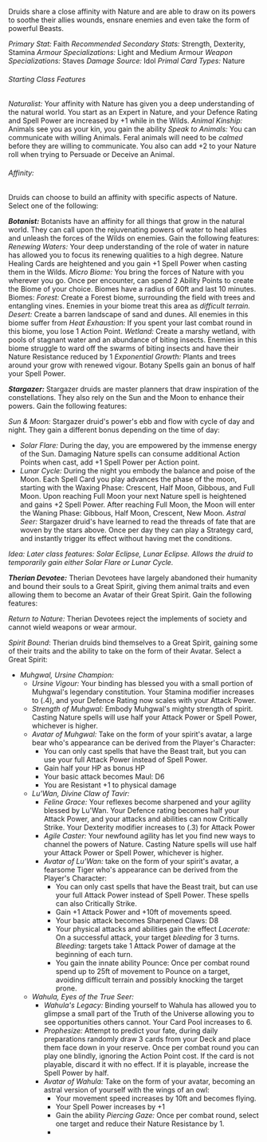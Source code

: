 Druids share a close affinity with Nature and are able to draw on its powers to soothe their allies wounds, ensnare enemies and even take the form of powerful Beasts.

*Primary Stat:* Faith
*Recommended Secondary Stats:* Strength, Dexterity, Stamina
*Armour Specializations:* Light and Medium Armour
*Weapon Specializations:* Staves
*Damage Source:* Idol
*Primal Card Types:* Nature

###### Starting Class Features

*Naturalist:* Your affinity with Nature has given you a deep understanding of the natural world. You start as an Expert in Nature, and your Defence Rating and Spell Power are increased by +1 while in the Wilds. 
*Animal Kinship:* Animals see you as your kin, you gain the ability *Speak to Animals:* You can communicate with willing Animals. Feral animals will need to be *calmed* before they are willing to communicate. You also can add +2 to your Nature roll when trying to Persuade or Deceive an Animal.

###### Affinity: 
Druids can choose to build an affinity with specific aspects of Nature. Select one of the following:

***Botanist:*** Botanists have an affinity for all things that grow in the natural world. They can call upon the rejuvenating powers of water to heal allies and unleash the forces of the Wilds on enemies.  Gain the following features:
	*Renewing Waters:* Your deep understanding of the role of water in nature has allowed you to focus its renewing qualities to a high degree. Nature Healing Cards are heightened and you gain +1 Spell Power when casting them in the Wilds.
	*Micro Biome:* You bring the forces of Nature with you wherever you go. Once per encounter, can spend 2 Ability Points to create the Biome of your choice. Biomes have a radius of 60ft and last 10 minutes. Biomes:
		 *Forest:* Create a Forest biome, surrounding the field with trees and entangling vines. Enemies in your biome treat this area as *difficult terrain.*
		 *Desert:* Create a barren landscape of sand and dunes. All enemies in this biome suffer from *Heat Exhaustion:* If you spent your last combat round in this biome, you lose 1 Action Point.
		*Wetland:* Create a marshy wetland, with pools of stagnant water and an abundance of biting insects. Enemies in this biome struggle to ward off the swarms of biting insects and have their Nature Resistance reduced by 1
	*Exponential Growth:* Plants and trees around your grow with renewed vigour. Botany Spells gain an bonus of half your Spell Power. 

***Stargazer:*** Stargazer druids are master planners that draw inspiration of the constellations. They also rely on the Sun and the Moon to enhance their powers. Gain the following features:

 *Sun & Moon:* Stargazer druid's power's ebb and flow with cycle of day and night. They gain a different bonus depending on the time of day:
- *Solar Flare:* During the day, you are empowered by the immense energy of the Sun. Damaging Nature spells can consume additional Action Points when cast, add +1 Spell Power per Action point.
- *Lunar Cycle:* During the night you embody the balance and poise of the Moon. Each Spell Card you play advances the phase of the moon, starting with the Waxing Phase: Crescent, Half Moon, Gibbous, and Full Moon. Upon reaching Full Moon your next Nature spell is heightened and gains +2 Spell Power. After reaching Full Moon, the Moon will enter the Waning Phase: Gibbous, Half Moon, Crescent, New Moon. 
*Astral Seer:* Stargazer druid's have learned to read the threads of fate that are woven by the stars above. Once per day they can play a Strategy card, and instantly trigger its effect without having met the conditions.

*Idea: Later class features: Solar Eclipse, Lunar Eclipse. Allows the druid to temporarily gain either Solar Flare or Lunar Cycle.*

***Therian Devotee:*** Therian Devotees have largely abandoned their humanity and bound their souls to a Great Spirit, giving them animal traits and even allowing them to become an Avatar of their Great Spirit. Gain the following features:

*Return to Nature:* Therian Devotees reject the implements of society and cannot wield weapons or wear armour. 

*Spirit Bound*: Therian druids bind themselves to a Great Spirit, gaining some of their traits and the ability to take on the form of their Avatar. Select a Great Spirit:
- *Muhgwal, Ursine Champion:* 
	- *Ursine Vigour:* Your binding has blessed you with a small portion of Muhgwal's legendary constitution. Your Stamina modifier increases to (.4), and your Defence Rating now scales with your Attack Power.
	- *Strength of Muhgwal:* Embody Muhgwal's mighty strength of spirit. Casting Nature spells will use half your Attack Power or Spell Power, whichever is higher.
	- *Avatar of Muhgwal:* Take on the form of your spirit's avatar, a large bear who's appearance can be derived from the Player's Character:
		- You can only cast spells that have the Beast trait, but you can use your full Attack Power instead of Spell Power.
		- Gain half your HP as bonus HP
		- Your basic attack becomes Maul: D6
		- You are Resistant +1 to physical damage
	- *Lu'Wan, Divine Claw of Tavir:*
		- *Feline Grace:* Your reflexes become sharpened and your agility blessed by Lu'Wan. Your Defence rating becomes half your Attack Power, and your attacks and abilities can now Critically Strike. Your Dexterity modifier increases to (.3) for Attack Power
		- *Agile Caster:* Your newfound agility has let you find new ways to channel the powers of Nature. Casting Nature spells will use half your Attack Power or Spell Power, whichever is higher.
		- *Avatar of Lu'Wan:* take on the form of your spirit's avatar, a fearsome Tiger who's appearance can be derived from the Player's Character:
			- You can only cast spells that have the Beast trait, but can use your full Attack Power instead of Spell Power. These spells can also Critically Strike.
			- Gain +1 Attack Power and +10ft of movements speed.
			- Your basic attack becomes Sharpened Claws: D8
			- Your physical attacks and abilities gain the effect *Lacerate:* On a successful attack, your target *bleeding* for 3 turns. *Bleeding:* targets take 1 Attack Power of damage at the beginning of each turn.
			- You gain the innate ability Pounce: Once per combat round spend up to 25ft of movement to Pounce on a target, avoiding difficult terrain and possibly knocking the target prone. 
	- *Wahula, Eyes of the True Seer:*
		- *Wahula's Legacy:* Binding yourself to Wahula has allowed you to glimpse a small part of the Truth of the Universe allowing you to see opportunities others cannot. Your Card Pool increases to 6.
		- *Prophesize:* Attempt to predict your fate, during daily preparations randomly draw 3 cards from your Deck and place them face down in your reserve. Once per combat round you can play one blindly, ignoring the Action Point cost. If the card is not playable, discard it with no effect. If it is playable, increase the Spell Power by half.
		- *Avatar of Wahula:* Take on the form of your avatar, becoming an astral version of yourself with the wings of an owl:
			- Your movement speed increases by 10ft and becomes flying.
			- Your Spell Power increases by +1
			- Gain the ability *Piercing Gaze:* Once per combat round, select one target and reduce their Nature Resistance by 1.
			- 
	





